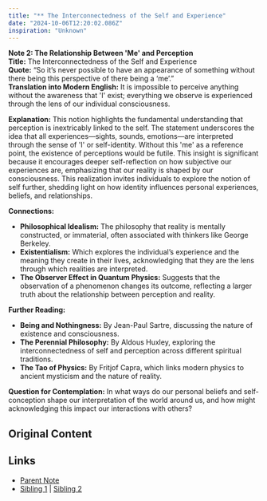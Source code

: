 ```yaml
---
title: "** The Interconnectedness of the Self and Experience"
date: "2024-10-06T12:20:02.086Z"
inspiration: "Unknown"
---
```


  
**Note 2: The Relationship Between 'Me' and Perception**  
**Title:** The Interconnectedness of the Self and Experience  
**Quote:** “So it’s never possible to have an appearance of something without there being this perspective of there being a ‘me’.”  
**Translation into Modern English:** It is impossible to perceive anything without the awareness that 'I' exist; everything we observe is experienced through the lens of our individual consciousness.  

**Explanation:** This notion highlights the fundamental understanding that perception is inextricably linked to the self. The statement underscores the idea that all experiences—sights, sounds, emotions—are interpreted through the sense of 'I' or self-identity. Without this 'me' as a reference point, the existence of perceptions would be futile. This insight is significant because it encourages deeper self-reflection on how subjective our experiences are, emphasizing that our reality is shaped by our consciousness. This realization invites individuals to explore the notion of self further, shedding light on how identity influences personal experiences, beliefs, and relationships. 

**Connections:**  
- **Philosophical Idealism:** The philosophy that reality is mentally constructed, or immaterial, often associated with thinkers like George Berkeley.  
- **Existentialism:** Which explores the individual’s experience and the meaning they create in their lives, acknowledging that they are the lens through which realities are interpreted.  
- **The Observer Effect in Quantum Physics:** Suggests that the observation of a phenomenon changes its outcome, reflecting a larger truth about the relationship between perception and reality.  

**Further Reading:**  
- **Being and Nothingness:** By Jean-Paul Sartre, discussing the nature of existence and consciousness.  
- **The Perennial Philosophy:** By Aldous Huxley, exploring the interconnectedness of self and perception across different spiritual traditions.  
- **The Tao of Physics:** By Fritjof Capra, which links modern physics to ancient mysticism and the nature of reality.  

**Question for Contemplation:** In what ways do our personal beliefs and self-conception shape our interpretation of the world around us, and how might acknowledging this impact our interactions with others?  


## Original Content



## Links

- [Parent Note](/parent-note.md)
- [Sibling 1](/zettel1.md) | [Sibling 2](/zettel2.md)
